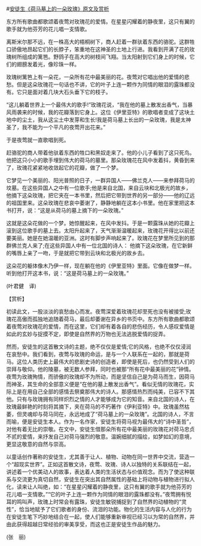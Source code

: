 #[安徒生《荷马墓上的一朵玫瑰》原文及赏析](https://www.vrrw.net/wx/12013.html)

东方所有歌曲都歌颂着夜莺对玫瑰花的爱情。在星星闪耀着的静夜里，这只有翼的歌手就为他芬芳的花儿唱一支情歌。

离斯米尔那不远，在一株高大的梧桐树下，商人赶着一群驮着东西的骆驼。这群牲口骄傲地昂起它们的长脖子，笨重地在这神圣的土地上行进。我看到开满了花的玫瑰树所组成的篱笆。野鸽子在高大的树枝间飞翔。当太阳射到它们身上的时候，它们的翅膀发着光，像珍珠一样。

玫瑰树篱笆上有一朵花，一朵所有花中最美丽的花。夜莺对它唱出他的爱情的悲愁。但是这朵玫瑰花一句话也不讲，它的叶子上连一颗作为同情的眼泪的露珠都没有。它只是面对着几块大石头垂下它的枝子。



“这儿躺着世界上一个最伟大的歌手!”玫瑰花说，“我在他的墓上散发出香气，当暴风雨袭来的时候，我的花瓣落到它身上。这位《伊里亚特》的歌唱者变成了这块土地中的尘土，我从这尘土中发芽和生长!我是荷马墓上长出的一朵玫瑰，我是太神圣了，我不能为一个平凡的夜莺开出花来。”

于是夜莺就一直歌唱到死。

赶骆驼的商人带着他驮着东西的牲口和黑奴走来了。他的小儿子看到了这只死鸟。他把这只小小的歌手埋到伟大的荷马的墓里。那朵玫瑰花在风中发着抖，黄昏到来了，玫瑰花紧紧地收敛起它的花瓣，做了一个梦。

它梦见一个美丽的、阳光普照的日子，一群异国人——佛兰克人——来参拜荷马的坟墓。在这些异国人之中有一位歌手;他是来自北国，来自云块和北极光的故乡，他摘下这朵玫瑰，把它夹在一本书里，然后把它带到世界的另一部分——他的辽远的祖国里来。这朵玫瑰在悲哀中萎谢了，静静地躺在这本小书里。他在家里把这本书打开，说：“这是从荷马的墓上摘下的一朵玫瑰。”

这就是这朵花做的一个梦。她惊醒起来，在风中发抖。于是一颗露珠从她的花瓣上滚到这位歌手的墓上去。太阳升起来了，天气渐渐温暖起来，玫瑰花开得比以前还要美丽。她是在她温暖的亚洲。这时有脚步声响起来了。玫瑰花在梦里所见到的那群佛兰克人来了;在这些异国人中有一位北国的诗人： 他摘下这朵玫瑰，在它新鲜的嘴唇上亲了一吻，于是就把它带到云块和北极光的故乡去。

这朵花的躯体像木乃伊一样，现在躺在他的《伊里亚特》里面。它像在做梦一样。听到他打开这本书，说：“这是荷马墓上的一朵玫瑰。”

(叶君健　译)

【赏析】

初读此文，一股淡淡的哀愁由心而发。夜莺深爱着玫瑰花却至死也没有被接受;玫瑰花高傲而孤独地追随着荷马，最后却萎谢在异乡的书页中。东方所有歌曲都歌颂着夜莺对玫瑰花的爱情，而在这里，它们却有着各自的悲伤经历，令人感叹爱情是如此的玄妙与捉摸不定，即使是自然界的万物也无法逃脱爱情的捉弄。

然而，安徒生的这首散文诗的主题，绝不仅仅是爱情;它的风格，也绝不仅仅浸润在哀愁中。我们看到，夜莺与玫瑰的命运，是与一个人联系在一起的，那就是荷马。这位人类历史上最伟大的悲剧史诗的创造者，即使是死后，也仍然受到人们的崇拜与敬仰。他的陵墓，被无数人参拜，同时也被那“所有花中最美丽的花”钟情。夜莺为玫瑰殉情，而骄傲的玫瑰却不为所动，而是坚信自己是为荷马而生，因荷马而神圣，其生命的全部意义便是“在他的墓上散发出香气”。看似无情的玫瑰花，实际上是在用自己全部的感情去祭奠那伟大的诗人。那感情热烈而纯美，已容不下其他。只有与玫瑰拥有同样炽烈之情的人才能够成为它的知音。来自北国的诗人，在玫瑰最鲜艳的时刻将其摘下，夹在荷马的不朽著作《伊利亚特》中。玫瑰虽然枯萎，但灵魂却与荷马同在，永远地成了“荷马墓上的一朵玫瑰”。北国的诗人，不言而喻，便是安徒生本人。作为一名作家，安徒生将荷马视为最伟大的“诗中圣哲”，对他有着无比的崇敬。在文中，安徒生借那朵所有花中最美丽的玫瑰花对荷马忠贞不贰的爱情，来抒发自己对荷马强烈的敬意。温婉细腻的描绘，如梦如幻的意境，更显这敬意的自然与崇高。

以童话创作著称的安徒生，尤其善于让人、植物、动物在同一世界中交流，营造一个“超现实世界”。正如这首散文诗，夜莺、玫瑰、诗人以独特的关系联结在一起，讲述着一个优美动人的故事，表达着人类的生活状态与价值观念。而为了使这种联系与交流更为真切自然，安徒生在突出其自然属性的基础上将动物与植物进行拟人化，读来让人叫绝，如：“在星星闪耀着的静夜里，这只有翼的歌手就为他芬芳的花儿唱一支情歌。”“它的叶子上连一颗作为同情的眼泪的露珠都没有。”夜莺拥有悦耳的鸣叫声，玫瑰上时常会有露珠，安徒生敏锐捕捉到了自然界的动植物的“灵性”，恰当地赋予了它们歌者的身份、流泪的功能。物化的生活内容与人化的行为在安徒生笔下巧妙地结合在一起，使人们能够重新审视已经习以为常的自然界，并由此获得超越日常经验的审美享受，而这也正是安徒生作品的魅力。

(张　丽)

